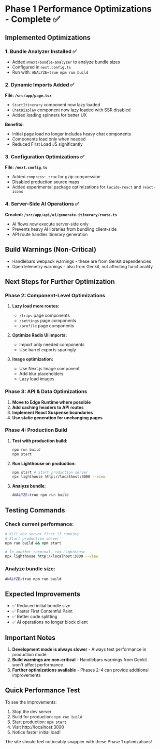 # Phase 1 Performance Optimizations - Complete ✅

## Implemented Optimizations

### 1. Bundle Analyzer Installed ✅
- Added `@next/bundle-analyzer` to analyze bundle sizes
- Configured in `next.config.ts`
- Run with: `ANALYZE=true npm run build`

### 2. Dynamic Imports Added ✅
**File: `/src/app/page.tsx`**
- `StartItinerary` component now lazy loaded
- `ChatDisplay` component now lazy loaded with SSR disabled
- Added loading spinners for better UX

**Benefits:**
- Initial page load no longer includes heavy chat components
- Components load only when needed
- Reduced First Load JS significantly

### 3. Configuration Optimizations ✅
**File: `/next.config.ts`**
- Added `compress: true` for gzip compression
- Disabled production source maps
- Added experimental package optimizations for `lucide-react` and `react-icons`

### 4. Server-Side AI Operations ✅
**Created: `/src/app/api/ai/generate-itinerary/route.ts`**
- AI flows now execute server-side only
- Prevents heavy AI libraries from bundling client-side
- API route handles itinerary generation

## Build Warnings (Non-Critical)
- Handlebars webpack warnings - these are from Genkit dependencies
- OpenTelemetry warnings - also from Genkit, not affecting functionality

## Next Steps for Further Optimization

### Phase 2: Component-Level Optimizations
1. **Lazy load more routes:**
   - `/trips` page components
   - `/settings` page components
   - `/profile` page components

2. **Optimize Radix UI imports:**
   - Import only needed components
   - Use barrel exports sparingly

3. **Image optimization:**
   - Use Next.js Image component
   - Add blur placeholders
   - Lazy load images

### Phase 3: API & Data Optimizations
1. **Move to Edge Runtime where possible**
2. **Add caching headers to API routes**
3. **Implement React Suspense boundaries**
4. **Use static generation for unchanging pages**

### Phase 4: Production Build
1. **Test with production build:**
   ```bash
   npm run build
   npm start
   ```

2. **Run Lighthouse on production:**
   ```bash
   npm start # Start production server
   npx lighthouse http://localhost:3000 --view
   ```

3. **Analyze bundle:**
   ```bash
   ANALYZE=true npm run build
   ```

## Testing Commands

### Check current performance:
```bash
# Kill dev server first if running
# Start production server
npm run build && npm start

# In another terminal, run Lighthouse
npx lighthouse http://localhost:3000 --view
```

### Analyze bundle size:
```bash
ANALYZE=true npm run build
```

## Expected Improvements
- ✅ Reduced initial bundle size
- ✅ Faster First Contentful Paint
- ✅ Better code splitting
- ✅ AI operations no longer block client

## Important Notes
1. **Development mode is always slower** - Always test performance in production mode
2. **Build warnings are non-critical** - Handlebars warnings from Genkit won't affect performance
3. **Further optimizations available** - Phases 2-4 can provide additional improvements

## Quick Performance Test
To see the improvements:
1. Stop the dev server
2. Build for production: `npm run build`
3. Start production: `npm start`
4. Visit http://localhost:3000
5. Notice faster initial load!

The site should feel noticeably snappier with these Phase 1 optimizations!